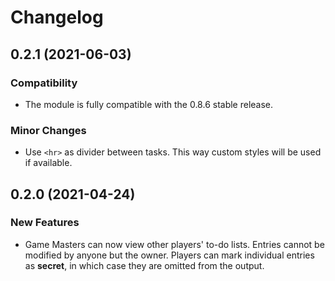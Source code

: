 # Changelog

## 0.2.1 (2021-06-03)

### Compatibility

- The module is fully compatible with the 0.8.6 stable release.

### Minor Changes

- Use `<hr>` as divider between tasks.
  This way custom styles will be used if available.

## 0.2.0 (2021-04-24)

### New Features

- Game Masters can now view other players' to-do lists.
  Entries cannot be modified by anyone but the owner.
  Players can mark individual entries as **secret**, in which case they are omitted from the output.
